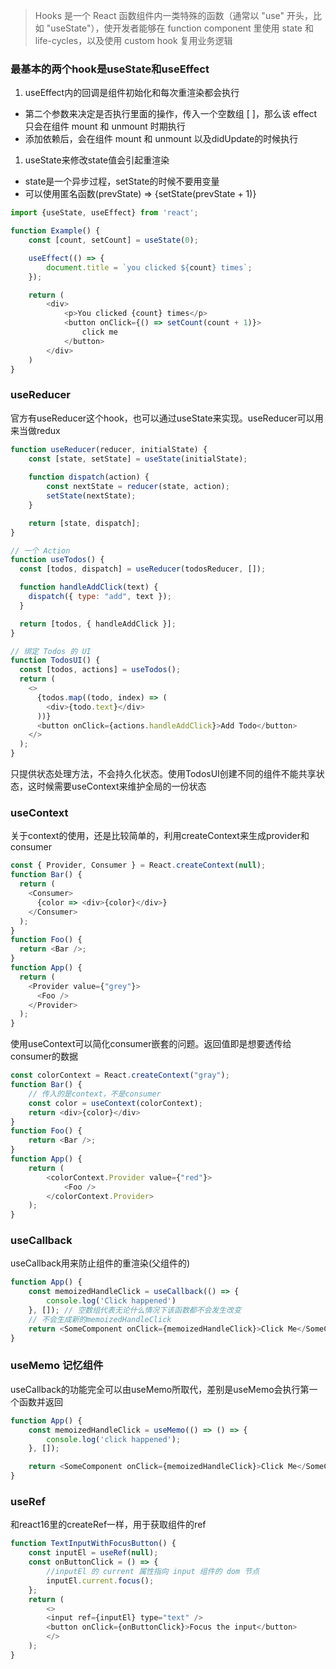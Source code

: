 >Hooks 是一个 React 函数组件内一类特殊的函数（通常以 "use" 开头，比如 "useState"），使开发者能够在 function component 里使用 state 和 life-cycles，以及使用 custom hook 复用业务逻辑

### 最基本的两个hook是useState和useEffect
1. useEffect内的回调是组件初始化和每次重渲染都会执行
  - 第二个参数来决定是否执行里面的操作，传入一个空数组 [ ]，那么该 effect 只会在组件 mount 和 unmount 时期执行
  - 添加依赖后，会在组件 mount 和 unmount 以及didUpdate的时候执行
1. useState来修改state值会引起重渲染
  - state是一个异步过程，setState的时候不要用变量
  - 可以使用匿名函数(prevState) => {setState(prevState + 1)}
```js
import {useState, useEffect} from 'react';

function Example() {
    const [count, setCount] = useState(0);

    useEffect(() => {
        document.title = `you clicked ${count} times`;
    });

    return (
        <div>
            <p>You clicked {count} times</p>
            <button onClick={() => setCount(count + 1)}>
                click me
            </button>
        </div>
    )
}
```

### useReducer
官方有useReducer这个hook，也可以通过useState来实现。useReducer可以用来当做redux
```js
function useReducer(reducer, initialState) {
    const [state, setState] = useState(initialState);
    
    function dispatch(action) {
        const nextState = reducer(state, action);
        setState(nextState);
    }

    return [state, dispatch];
}

// 一个 Action
function useTodos() {
  const [todos, dispatch] = useReducer(todosReducer, []);

  function handleAddClick(text) {
    dispatch({ type: "add", text });
  }

  return [todos, { handleAddClick }];
}

// 绑定 Todos 的 UI
function TodosUI() {
  const [todos, actions] = useTodos();
  return (
    <>
      {todos.map((todo, index) => (
        <div>{todo.text}</div>
      ))}
      <button onClick={actions.handleAddClick}>Add Todo</button>
    </>
  );
}
```
只提供状态处理方法，不会持久化状态。使用TodosUI创建不同的组件不能共享状态，这时候需要useContext来维护全局的一份状态

### useContext
关于context的使用，还是比较简单的，利用createContext来生成provider和consumer
```js
const { Provider, Consumer } = React.createContext(null);
function Bar() {
  return (
    <Consumer>
      {color => <div>{color}</div>}
    </Consumer>
  );
}
function Foo() {
  return <Bar />;
}
function App() {
  return (
    <Provider value={"grey"}>
      <Foo />
    </Provider>
  );
}
```
使用useContext可以简化consumer嵌套的问题。返回值即是想要透传给consumer的数据
```js
const colorContext = React.createContext("gray");
function Bar() {
    // 传入的是context，不是consumer
    const color = useContext(colorContext);
    return <div>{color}</div>
}
function Foo() {
    return <Bar />;
}
function App() {
    return (
        <colorContext.Provider value={"red"}>
            <Foo />
        </colorContext.Provider>
    );
}
```

### useCallback
useCallback用来防止组件的重渲染(父组件的)
```js
function App() {
    const memoizedHandleClick = useCallback(() => {
        console.log('Click happened')
    }, []); // 空数组代表无论什么情况下该函数都不会发生改变
    // 不会生成新的memoizedHandleClick
    return <SomeComponent onClick={memoizedHandleClick}>Click Me</SomeComponent>;
}
```

### useMemo 记忆组件
useCallback的功能完全可以由useMemo所取代，差别是useMemo会执行第一个函数并返回
```js
function App() {
    const memoizedHandleClick = useMemo(() => () => {
        console.log('click happened');
    }, []);

    return <SomeComponent onClick={memoizedHandleClick}>Click Me</SomeComponent>;
}
```

### useRef
和react16里的createRef一样，用于获取组件的ref
```js
function TextInputWithFocusButton() {
    const inputEl = useRef(null);
    const onButtonClick = () => {
        //inputEl 的 current 属性指向 input 组件的 dom 节点
        inputEl.current.focus();
    };
    return (
        <>
        <input ref={inputEl} type="text" />
        <button onClick={onButtonClick}>Focus the input</button>
        </>
    );
}
```